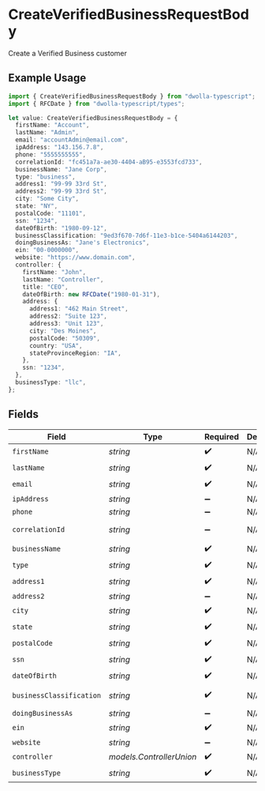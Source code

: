 # CreateVerifiedBusinessRequestBody

Create a Verified Business customer

## Example Usage

```typescript
import { CreateVerifiedBusinessRequestBody } from "dwolla-typescript";
import { RFCDate } from "dwolla-typescript/types";

let value: CreateVerifiedBusinessRequestBody = {
  firstName: "Account",
  lastName: "Admin",
  email: "accountAdmin@email.com",
  ipAddress: "143.156.7.8",
  phone: "5555555555",
  correlationId: "fc451a7a-ae30-4404-aB95-e3553fcd733",
  businessName: "Jane Corp",
  type: "business",
  address1: "99-99 33rd St",
  address2: "99-99 33rd St",
  city: "Some City",
  state: "NY",
  postalCode: "11101",
  ssn: "1234",
  dateOfBirth: "1980-09-12",
  businessClassification: "9ed3f670-7d6f-11e3-b1ce-5404a6144203",
  doingBusinessAs: "Jane's Electronics",
  ein: "00-0000000",
  website: "https://www.domain.com",
  controller: {
    firstName: "John",
    lastName: "Controller",
    title: "CEO",
    dateOfBirth: new RFCDate("1980-01-31"),
    address: {
      address1: "462 Main Street",
      address2: "Suite 123",
      address3: "Unit 123",
      city: "Des Moines",
      postalCode: "50309",
      country: "USA",
      stateProvinceRegion: "IA",
    },
    ssn: "1234",
  },
  businessType: "llc",
};
```

## Fields

| Field                                | Type                                 | Required                             | Description                          | Example                              |
| ------------------------------------ | ------------------------------------ | ------------------------------------ | ------------------------------------ | ------------------------------------ |
| `firstName`                          | *string*                             | :heavy_check_mark:                   | N/A                                  | Account                              |
| `lastName`                           | *string*                             | :heavy_check_mark:                   | N/A                                  | Admin                                |
| `email`                              | *string*                             | :heavy_check_mark:                   | N/A                                  | accountAdmin@email.com               |
| `ipAddress`                          | *string*                             | :heavy_minus_sign:                   | N/A                                  | 143.156.7.8                          |
| `phone`                              | *string*                             | :heavy_minus_sign:                   | N/A                                  | 5555555555                           |
| `correlationId`                      | *string*                             | :heavy_minus_sign:                   | N/A                                  | fc451a7a-ae30-4404-aB95-e3553fcd733  |
| `businessName`                       | *string*                             | :heavy_check_mark:                   | N/A                                  | Jane Corp                            |
| `type`                               | *string*                             | :heavy_check_mark:                   | N/A                                  | business                             |
| `address1`                           | *string*                             | :heavy_check_mark:                   | N/A                                  | 99-99 33rd St                        |
| `address2`                           | *string*                             | :heavy_minus_sign:                   | N/A                                  | 99-99 33rd St                        |
| `city`                               | *string*                             | :heavy_check_mark:                   | N/A                                  | Some City                            |
| `state`                              | *string*                             | :heavy_check_mark:                   | N/A                                  | NY                                   |
| `postalCode`                         | *string*                             | :heavy_check_mark:                   | N/A                                  | 11101                                |
| `ssn`                                | *string*                             | :heavy_check_mark:                   | N/A                                  | 1234                                 |
| `dateOfBirth`                        | *string*                             | :heavy_check_mark:                   | N/A                                  | 1980-09-12                           |
| `businessClassification`             | *string*                             | :heavy_check_mark:                   | N/A                                  | 9ed3f670-7d6f-11e3-b1ce-5404a6144203 |
| `doingBusinessAs`                    | *string*                             | :heavy_minus_sign:                   | N/A                                  | Jane's Electronics                   |
| `ein`                                | *string*                             | :heavy_check_mark:                   | N/A                                  | 00-0000000                           |
| `website`                            | *string*                             | :heavy_minus_sign:                   | N/A                                  | https://www.domain.com               |
| `controller`                         | *models.ControllerUnion*             | :heavy_check_mark:                   | N/A                                  |                                      |
| `businessType`                       | *string*                             | :heavy_check_mark:                   | N/A                                  | llc                                  |